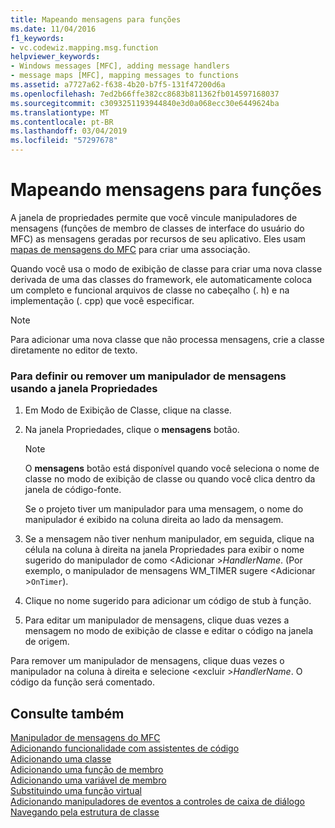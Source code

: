 ```yaml
---
title: Mapeando mensagens para funções
ms.date: 11/04/2016
f1_keywords:
- vc.codewiz.mapping.msg.function
helpviewer_keywords:
- Windows messages [MFC], adding message handlers
- message maps [MFC], mapping messages to functions
ms.assetid: a7727a62-f638-4b20-b7f5-131f47200d6a
ms.openlocfilehash: 7ed2b66ffe382cc8683b811362fb014597168037
ms.sourcegitcommit: c3093251193944840e3d0a068ecc30e6449624ba
ms.translationtype: MT
ms.contentlocale: pt-BR
ms.lasthandoff: 03/04/2019
ms.locfileid: "57297678"
---
```

# <a name="mapping-messages-to-functions"></a>Mapeando mensagens para funções

A janela de propriedades permite que você vincule manipuladores de mensagens (funções de membro de classes de interface do usuário do MFC) as mensagens geradas por recursos de seu aplicativo. Eles usam [mapas de mensagens do MFC](../../mfc/messages-and-commands-in-the-framework.md) para criar uma associação.

Quando você usa o modo de exibição de classe para criar uma nova classe derivada de uma das classes do framework, ele automaticamente coloca um completo e funcional arquivos de classe no cabeçalho (. h) e na implementação (. cpp) que você especificar.

> [!NOTE]
>  Para adicionar uma nova classe que não processa mensagens, crie a classe diretamente no editor de texto.

### <a name="to-define-or-remove-a-message-handler-using-the-properties-window"></a>Para definir ou remover um manipulador de mensagens usando a janela Propriedades

1. Em Modo de Exibição de Classe, clique na classe.

1. Na janela Propriedades, clique o **mensagens** botão.

    > [!NOTE]
    >  O **mensagens** botão está disponível quando você seleciona o nome de classe no modo de exibição de classe ou quando você clica dentro da janela de código-fonte.

   Se o projeto tiver um manipulador para uma mensagem, o nome do manipulador é exibido na coluna direita ao lado da mensagem.

1. Se a mensagem não tiver nenhum manipulador, em seguida, clique na célula na coluna à direita na janela Propriedades para exibir o nome sugerido do manipulador de como \<Adicionar >*HandlerName*. (Por exemplo, o manipulador de mensagens WM_TIMER sugere \<Adicionar >`OnTimer`).

1. Clique no nome sugerido para adicionar um código de stub à função.

1. Para editar um manipulador de mensagens, clique duas vezes a mensagem no modo de exibição de classe e editar o código na janela de origem.

Para remover um manipulador de mensagens, clique duas vezes o manipulador na coluna à direita e selecione \<excluir >*HandlerName*. O código da função será comentado.

## <a name="see-also"></a>Consulte também

[Manipulador de mensagens do MFC](../../mfc/reference/adding-an-mfc-message-handler.md)<br/>
[Adicionando funcionalidade com assistentes de código](../../ide/adding-functionality-with-code-wizards-cpp.md)<br/>
[Adicionando uma classe](../../ide/adding-a-class-visual-cpp.md)<br/>
[Adicionando uma função de membro](../../ide/adding-a-member-function-visual-cpp.md)<br/>
[Adicionando uma variável de membro](../../ide/adding-a-member-variable-visual-cpp.md)<br/>
[Substituindo uma função virtual](../../ide/overriding-a-virtual-function-visual-cpp.md)<br/>
[Adicionando manipuladores de eventos a controles de caixa de diálogo](../../windows/adding-event-handlers-for-dialog-box-controls.md)<br/>
[Navegando pela estrutura de classe](../../ide/navigating-the-class-structure-visual-cpp.md)
